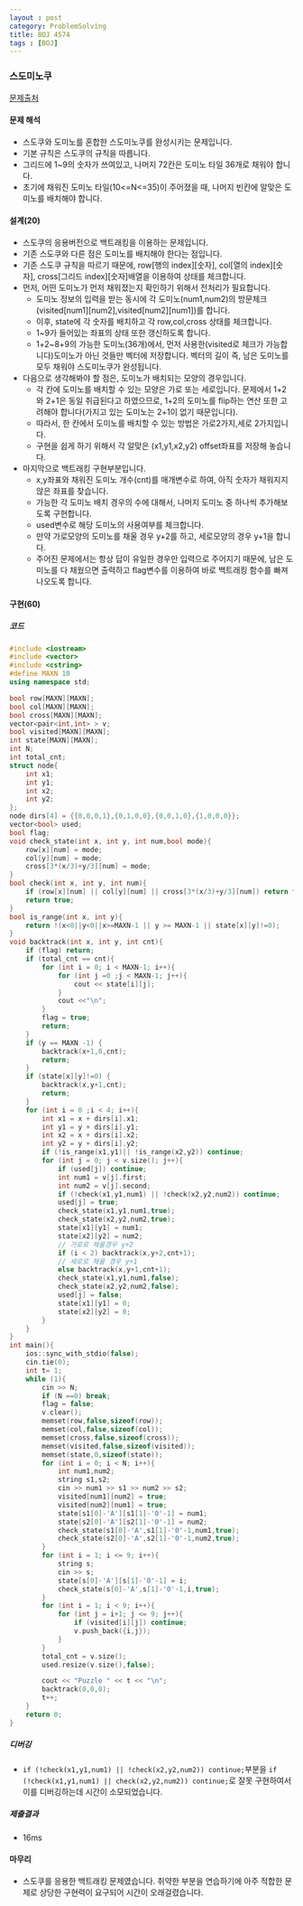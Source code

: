 ```yaml
---
layout : post
category: ProblemSolving
title: BOJ 4574
tags : [BOJ]
---
```

### 스도미노쿠

[문제출처](https://www.acmicpc.net/problem/4574)

#### 문제 해석
  
- 스도쿠와 도미노를 혼합한 스도미노쿠를 완성시키는 문제입니다.
- 기본 규칙은 스도쿠의 규칙을 따릅니다.
- 그리드에 1~9의 숫자가 쓰여있고, 나머지 72칸은 도미노 타일 36개로 채워야 합니다.
- 초기에 채워진 도미노 타일(10<=N<=35)이 주어졌을 때, 나머지 빈칸에 알맞은 도미노를 배치해야 합니다.

#### 설계(20)

- 스도쿠의 응용버전으로 백트래킹을 이용하는 문제입니다.
- 기존 스도쿠와 다른 점은 도미노를 배치해야 한다는 점입니다.
- 기존 스도쿠 규칙을 따르기 때문에, row[행의 index][숫자], col[열의 index][숫자], cross[그리드 index][숫자]배열을 이용하여 상태를 체크합니다.
- 먼저, 어떤 도미노가 먼저 채워졌는지 확인하기 위해서 전처리가 필요합니다.
  - 도미노 정보의 입력을 받는 동시에 각 도미노(num1,num2)의 방문체크(visited[num1][num2],visited[num2][num1])를 합니다.
  - 이후, state에 각 숫자를 배치하고 각 row,col,cross 상태를 체크합니다.
  - 1~9가 들어있는 좌표의 상태 또한 갱신하도록 합니다.
  - 1+2~8+9의 가능한 도미노(36개)에서, 먼저 사용한(visited로 체크가 가능합니다)도미노가 아닌 것들만 벡터에 저장합니다. 벡터의 길이 즉, 남은 도미노를 모두 채워야 스도미노쿠가 완성됩니다.
- 다음으로 생각해봐야 할 점은, 도미노가 배치되는 모양의 경우입니다.
  - 각 칸에 도미노를 배치할 수 있는 모양은 가로 또는 세로입니다. 문제에서 1+2와 2+1은 동일 취급된다고 하였으므로, 1+2의 도미노를 flip하는 연산 또한 고려해야 합니다(가지고 있는 도미노는 2+1이 없기 때문입니다).
  - 따라서, 한 칸에서 도미노를 배치할 수 있는 방법은 가로2가지,세로 2가지입니다.
  - 구현을 쉽게 하기 위해서 각 알맞은 (x1,y1,x2,y2) offset좌표를 저장해 놓습니다.
- 마지막으로 백트래킹 구현부분입니다.
  - x,y좌표와 채워진 도미노 개수(cnt)를 매개변수로 하여, 아직 숫자가 채워지지 않은 좌표를 찾습니다.
  - 가능한 각 도미노 배치 경우의 수에 대해서, 나머지 도미노 중 하나씩 추가해보도록 구현합니다.
  - used변수로 해당 도미노의 사용여부를 체크합니다.
  - 만약 가로모양의 도미노를 채울 경우 y+2를 하고, 세로모양의 경우 y+1을 합니다.
  - 주어진 문제에서는 항상 답이 유일한 경우만 입력으로 주어지기 때문에, 남은 도미노를 다 채웠으면 출력하고 flag변수를 이용하여 바로 백트래킹 함수를 빠져나오도록 합니다.

#### 구현(60)

##### 코드

```cpp
#include <iostream>
#include <vector>
#include <cstring>
#define MAXN 10
using namespace std;

bool row[MAXN][MAXN];
bool col[MAXN][MAXN];
bool cross[MAXN][MAXN];
vector<pair<int,int> > v;
bool visited[MAXN][MAXN];
int state[MAXN][MAXN];
int N;
int total_cnt;
struct node{
    int x1;
    int y1;
    int x2;
    int y2;
};
node dirs[4] = {{0,0,0,1},{0,1,0,0},{0,0,1,0},{1,0,0,0}};
vector<bool> used;
bool flag;
void check_state(int x, int y, int num,bool mode){
    row[x][num] = mode;
    col[y][num] = mode;
    cross[3*(x/3)+y/3][num] = mode;
}
bool check(int x, int y, int num){
    if (row[x][num] || col[y][num] || cross[3*(x/3)+y/3][num]) return false;
    return true;
}
bool is_range(int x, int y){
    return !(x<0||y<0||x>=MAXN-1 || y >= MAXN-1 || state[x][y]!=0);
}
void backtrack(int x, int y, int cnt){
    if (flag) return;
    if (total_cnt == cnt){
        for (int i = 0; i < MAXN-1; i++){
            for (int j =0 ;j < MAXN-1; j++){
                cout << state[i][j];
            }
            cout <<"\n";
        }
        flag = true;
        return;
    }
    if (y == MAXN -1) {
        backtrack(x+1,0,cnt);
        return;
    }
    if (state[x][y]!=0) {
        backtrack(x,y+1,cnt);
        return;
    }
    for (int i = 0 ;i < 4; i++){
        int x1 = x + dirs[i].x1;
        int y1 = y + dirs[i].y1;
        int x2 = x + dirs[i].x2;
        int y2 = y + dirs[i].y2;
        if (!is_range(x1,y1)|| !is_range(x2,y2)) continue;
        for (int j = 0; j < v.size(); j++){
            if (used[j]) continue;
            int num1 = v[j].first;
            int num2 = v[j].second;
            if (!check(x1,y1,num1) || !check(x2,y2,num2)) continue;
            used[j] = true;
            check_state(x1,y1,num1,true);
            check_state(x2,y2,num2,true);
            state[x1][y1] = num1;
            state[x2][y2] = num2;
            // 가로로 채울경우 y+2
            if (i < 2) backtrack(x,y+2,cnt+1);
            // 세로로 채울 경우 y+1
            else backtrack(x,y+1,cnt+1);
            check_state(x1,y1,num1,false);
            check_state(x2,y2,num2,false);
            used[j] = false;
            state[x1][y1] = 0;
            state[x2][y2] = 0;
        }
    }
}
int main(){
    ios::sync_with_stdio(false);
    cin.tie(0);
    int t= 1;
    while (1){
        cin >> N;
        if (N ==0) break;
        flag = false;
        v.clear();
        memset(row,false,sizeof(row));
        memset(col,false,sizeof(col));
        memset(cross,false,sizeof(cross));
        memset(visited,false,sizeof(visited));
        memset(state,0,sizeof(state));
        for (int i = 0; i < N; i++){
            int num1,num2;
            string s1,s2;
            cin >> num1 >> s1 >> num2 >> s2;
            visited[num1][num2] = true;
            visited[num2][num1] = true;
            state[s1[0]-'A'][s1[1]-'0'-1] = num1;
            state[s2[0]-'A'][s2[1]-'0'-1] = num2;
            check_state(s1[0]-'A',s1[1]-'0'-1,num1,true);
            check_state(s2[0]-'A',s2[1]-'0'-1,num2,true);
        }
        for (int i = 1; i <= 9; i++){
            string s;
            cin >> s;
            state[s[0]-'A'][s[1]-'0'-1] = i;
            check_state(s[0]-'A',s[1]-'0'-1,i,true);
        }
        for (int i = 1; i < 9; i++){
            for (int j = i+1; j <= 9; j++){
                if (visited[i][j]) continue;
                v.push_back({i,j});
            }
        }
        total_cnt = v.size();
        used.resize(v.size(),false);

        cout << "Puzzle " << t << "\n";
        backtrack(0,0,0);
        t++;
    }
    return 0;
}
```

##### 디버깅

- ```if (!check(x1,y1,num1) || !check(x2,y2,num2)) continue;```부분을 ```if (!check(x1,y1,num1) || check(x2,y2,num2)) continue;```로 잘못 구현하여서 이를 디버깅하는데 시간이 소모되었습니다.

##### 제출결과

- 16ms

#### 마무리

- 스도쿠를 응용한 백트래킹 문제였습니다. 취약한 부분을 연습하기에 아주 적합한 문제로 상당한 구현력이 요구되어 시간이 오래걸렸습니다.
